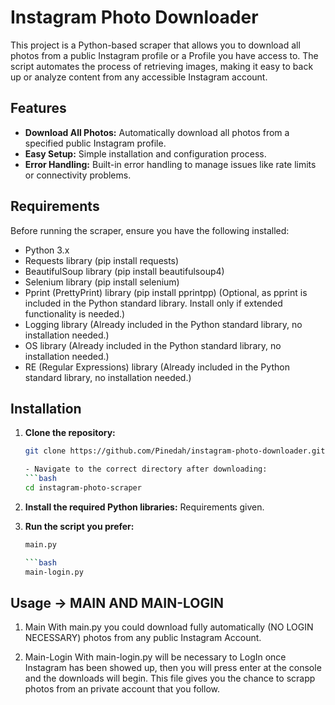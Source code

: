 # Instagram Photo Downloader

This project is a Python-based scraper that allows you to download all photos from a public Instagram profile or a Profile you have access to. The script automates the process of retrieving images, making it easy to back up or analyze content from any accessible Instagram account.

## Features

- **Download All Photos:** Automatically download all photos from a specified public Instagram profile.
- **Easy Setup:** Simple installation and configuration process.
- **Error Handling:** Built-in error handling to manage issues like rate limits or connectivity problems.

## Requirements

Before running the scraper, ensure you have the following installed:

- Python 3.x
- Requests library (pip install requests)
- BeautifulSoup library (pip install beautifulsoup4)
- Selenium library (pip install selenium)
- Pprint (PrettyPrint) library (pip install pprintpp) (Optional, as pprint is included in the Python standard library. Install only if extended functionality is needed.)
- Logging library (Already included in the Python standard library, no installation needed.)
- OS library (Already included in the Python standard library, no installation needed.)
- RE (Regular Expressions) library (Already included in the Python standard library, no installation needed.)

## Installation

1. **Clone the repository:**

   ```bash
   git clone https://github.com/Pinedah/instagram-photo-downloader.git

   - Navigate to the correct directory after downloading:
   ```bash
   cd instagram-photo-scraper

2. **Install the required Python libraries:**
   Requirements given.
   
3. **Run the script you prefer:**
   ```bash
   main.py

   ```bash
   main-login.py
   
## Usage -> MAIN AND MAIN-LOGIN

1. Main
With main.py you could download fully automatically (NO LOGIN NECESSARY) photos from any public Instagram Account. 

2. Main-Login
With main-login.py will be necessary to LogIn once Instagram has been showed up, then you will press enter at the console and the downloads will begin. This file gives you the chance to scrapp photos from an private account that you follow.
